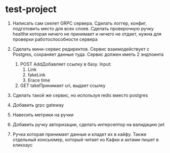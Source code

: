# test-project

1. Написать сам скелет GRPC сервера. Сделать логгер, конфиг, подготовить место для всех слоев. Сделать проверочную ручку healthя которая ничего не принимает и ничего не отдает, нужна для проверки работоспособности сервера

2. Сделать мини-сервис редиректов. Сервис взаимодействует с Postgres, сохраняет данные туда. Сервис должен иметь 2 эндпоинта
    1. POST AddДобавляет ссылку в базу. Input:
        1. Link
        2. fakeLink
        3. Erace time
    2. GET takeПринимает uri, выдает ссылку
3. Сделать такой же сервис, но используя redis вместо postgres
4. Добавить grpc  gateway
5. Навесить метрики на ручки
6. Добавить ручку авторизации, сделать интерсептор на валидацию jwt
7. Ручка которая принимает данные и кладет их в кайфу. Также отдельный консьюмер, который читает из Кафки и актами пишет в кликхаус
